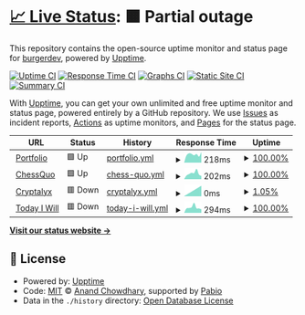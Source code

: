# [📈 Live Status](https://status.chessquo.com): <!--live status--> **🟧 Partial outage**

This repository contains the open-source uptime monitor and status page for [burgerdev](https://matthewhajec.dev/), powered by [Upptime](https://github.com/upptime/upptime).

[![Uptime CI](https://github.com/matthew-hajec/chessquo-status/workflows/Uptime%20CI/badge.svg)](https://github.com/matthew-hajec/chessquo-status/actions?query=workflow%3A%22Uptime+CI%22)
[![Response Time CI](https://github.com/matthew-hajec/chessquo-status/workflows/Response%20Time%20CI/badge.svg)](https://github.com/matthew-hajec/chessquo-status/actions?query=workflow%3A%22Response+Time+CI%22)
[![Graphs CI](https://github.com/matthew-hajec/chessquo-status/workflows/Graphs%20CI/badge.svg)](https://github.com/matthew-hajec/chessquo-status/actions?query=workflow%3A%22Graphs+CI%22)
[![Static Site CI](https://github.com/matthew-hajec/chessquo-status/workflows/Static%20Site%20CI/badge.svg)](https://github.com/matthew-hajec/chessquo-status/actions?query=workflow%3A%22Static+Site+CI%22)
[![Summary CI](https://github.com/matthew-hajec/chessquo-status/workflows/Summary%20CI/badge.svg)](https://github.com/matthew-hajec/chessquo-status/actions?query=workflow%3A%22Summary+CI%22)

With [Upptime](https://upptime.js.org), you can get your own unlimited and free uptime monitor and status page, powered entirely by a GitHub repository. We use [Issues](https://github.com/matthew-hajec/chessquo-status/issues) as incident reports, [Actions](https://github.com/matthew-hajec/chessquo-status/actions) as uptime monitors, and [Pages](https://status.chessquo.com) for the status page.

<!--start: status pages-->
<!-- This summary is generated by Upptime (https://github.com/upptime/upptime) -->
<!-- Do not edit this manually, your changes will be overwritten -->
<!-- prettier-ignore -->
| URL | Status | History | Response Time | Uptime |
| --- | ------ | ------- | ------------- | ------ |
| <img alt="" src="https://icons.duckduckgo.com/ip3/matthewhajec.dev.ico" height="13"> [Portfolio](https://matthewhajec.dev/) | 🟩 Up | [portfolio.yml](https://github.com/matthew-hajec/portfolio_upptime/commits/HEAD/history/portfolio.yml) | <details><summary><img alt="Response time graph" src="./graphs/portfolio/response-time-week.png" height="20"> 218ms</summary><br><a href="https://status.matthewhajec.dev/history/portfolio"><img alt="Response time 228" src="https://img.shields.io/endpoint?url=https%3A%2F%2Fraw.githubusercontent.com%2Fmatthew-hajec%2Fportfolio_upptime%2FHEAD%2Fapi%2Fportfolio%2Fresponse-time.json"></a><br><a href="https://status.matthewhajec.dev/history/portfolio"><img alt="24-hour response time 217" src="https://img.shields.io/endpoint?url=https%3A%2F%2Fraw.githubusercontent.com%2Fmatthew-hajec%2Fportfolio_upptime%2FHEAD%2Fapi%2Fportfolio%2Fresponse-time-day.json"></a><br><a href="https://status.matthewhajec.dev/history/portfolio"><img alt="7-day response time 218" src="https://img.shields.io/endpoint?url=https%3A%2F%2Fraw.githubusercontent.com%2Fmatthew-hajec%2Fportfolio_upptime%2FHEAD%2Fapi%2Fportfolio%2Fresponse-time-week.json"></a><br><a href="https://status.matthewhajec.dev/history/portfolio"><img alt="30-day response time 228" src="https://img.shields.io/endpoint?url=https%3A%2F%2Fraw.githubusercontent.com%2Fmatthew-hajec%2Fportfolio_upptime%2FHEAD%2Fapi%2Fportfolio%2Fresponse-time-month.json"></a><br><a href="https://status.matthewhajec.dev/history/portfolio"><img alt="1-year response time 228" src="https://img.shields.io/endpoint?url=https%3A%2F%2Fraw.githubusercontent.com%2Fmatthew-hajec%2Fportfolio_upptime%2FHEAD%2Fapi%2Fportfolio%2Fresponse-time-year.json"></a></details> | <details><summary><a href="https://status.matthewhajec.dev/history/portfolio">100.00%</a></summary><a href="https://status.matthewhajec.dev/history/portfolio"><img alt="All-time uptime 100.00%" src="https://img.shields.io/endpoint?url=https%3A%2F%2Fraw.githubusercontent.com%2Fmatthew-hajec%2Fportfolio_upptime%2FHEAD%2Fapi%2Fportfolio%2Fuptime.json"></a><br><a href="https://status.matthewhajec.dev/history/portfolio"><img alt="24-hour uptime 100.00%" src="https://img.shields.io/endpoint?url=https%3A%2F%2Fraw.githubusercontent.com%2Fmatthew-hajec%2Fportfolio_upptime%2FHEAD%2Fapi%2Fportfolio%2Fuptime-day.json"></a><br><a href="https://status.matthewhajec.dev/history/portfolio"><img alt="7-day uptime 100.00%" src="https://img.shields.io/endpoint?url=https%3A%2F%2Fraw.githubusercontent.com%2Fmatthew-hajec%2Fportfolio_upptime%2FHEAD%2Fapi%2Fportfolio%2Fuptime-week.json"></a><br><a href="https://status.matthewhajec.dev/history/portfolio"><img alt="30-day uptime 100.00%" src="https://img.shields.io/endpoint?url=https%3A%2F%2Fraw.githubusercontent.com%2Fmatthew-hajec%2Fportfolio_upptime%2FHEAD%2Fapi%2Fportfolio%2Fuptime-month.json"></a><br><a href="https://status.matthewhajec.dev/history/portfolio"><img alt="1-year uptime 100.00%" src="https://img.shields.io/endpoint?url=https%3A%2F%2Fraw.githubusercontent.com%2Fmatthew-hajec%2Fportfolio_upptime%2FHEAD%2Fapi%2Fportfolio%2Fuptime-year.json"></a></details>
| <img alt="" src="https://icons.duckduckgo.com/ip3/chessquo.com.ico" height="13"> [ChessQuo](https://chessquo.com/) | 🟩 Up | [chess-quo.yml](https://github.com/matthew-hajec/portfolio_upptime/commits/HEAD/history/chess-quo.yml) | <details><summary><img alt="Response time graph" src="./graphs/chess-quo/response-time-week.png" height="20"> 202ms</summary><br><a href="https://status.matthewhajec.dev/history/chess-quo"><img alt="Response time 202" src="https://img.shields.io/endpoint?url=https%3A%2F%2Fraw.githubusercontent.com%2Fmatthew-hajec%2Fportfolio_upptime%2FHEAD%2Fapi%2Fchess-quo%2Fresponse-time.json"></a><br><a href="https://status.matthewhajec.dev/history/chess-quo"><img alt="24-hour response time 188" src="https://img.shields.io/endpoint?url=https%3A%2F%2Fraw.githubusercontent.com%2Fmatthew-hajec%2Fportfolio_upptime%2FHEAD%2Fapi%2Fchess-quo%2Fresponse-time-day.json"></a><br><a href="https://status.matthewhajec.dev/history/chess-quo"><img alt="7-day response time 202" src="https://img.shields.io/endpoint?url=https%3A%2F%2Fraw.githubusercontent.com%2Fmatthew-hajec%2Fportfolio_upptime%2FHEAD%2Fapi%2Fchess-quo%2Fresponse-time-week.json"></a><br><a href="https://status.matthewhajec.dev/history/chess-quo"><img alt="30-day response time 202" src="https://img.shields.io/endpoint?url=https%3A%2F%2Fraw.githubusercontent.com%2Fmatthew-hajec%2Fportfolio_upptime%2FHEAD%2Fapi%2Fchess-quo%2Fresponse-time-month.json"></a><br><a href="https://status.matthewhajec.dev/history/chess-quo"><img alt="1-year response time 202" src="https://img.shields.io/endpoint?url=https%3A%2F%2Fraw.githubusercontent.com%2Fmatthew-hajec%2Fportfolio_upptime%2FHEAD%2Fapi%2Fchess-quo%2Fresponse-time-year.json"></a></details> | <details><summary><a href="https://status.matthewhajec.dev/history/chess-quo">100.00%</a></summary><a href="https://status.matthewhajec.dev/history/chess-quo"><img alt="All-time uptime 100.00%" src="https://img.shields.io/endpoint?url=https%3A%2F%2Fraw.githubusercontent.com%2Fmatthew-hajec%2Fportfolio_upptime%2FHEAD%2Fapi%2Fchess-quo%2Fuptime.json"></a><br><a href="https://status.matthewhajec.dev/history/chess-quo"><img alt="24-hour uptime 100.00%" src="https://img.shields.io/endpoint?url=https%3A%2F%2Fraw.githubusercontent.com%2Fmatthew-hajec%2Fportfolio_upptime%2FHEAD%2Fapi%2Fchess-quo%2Fuptime-day.json"></a><br><a href="https://status.matthewhajec.dev/history/chess-quo"><img alt="7-day uptime 100.00%" src="https://img.shields.io/endpoint?url=https%3A%2F%2Fraw.githubusercontent.com%2Fmatthew-hajec%2Fportfolio_upptime%2FHEAD%2Fapi%2Fchess-quo%2Fuptime-week.json"></a><br><a href="https://status.matthewhajec.dev/history/chess-quo"><img alt="30-day uptime 100.00%" src="https://img.shields.io/endpoint?url=https%3A%2F%2Fraw.githubusercontent.com%2Fmatthew-hajec%2Fportfolio_upptime%2FHEAD%2Fapi%2Fchess-quo%2Fuptime-month.json"></a><br><a href="https://status.matthewhajec.dev/history/chess-quo"><img alt="1-year uptime 100.00%" src="https://img.shields.io/endpoint?url=https%3A%2F%2Fraw.githubusercontent.com%2Fmatthew-hajec%2Fportfolio_upptime%2FHEAD%2Fapi%2Fchess-quo%2Fuptime-year.json"></a></details>
| <img alt="" src="https://icons.duckduckgo.com/ip3/cryptalyx.com.ico" height="13"> [Cryptalyx](https://cryptalyx.com/) | 🟥 Down | [cryptalyx.yml](https://github.com/matthew-hajec/portfolio_upptime/commits/HEAD/history/cryptalyx.yml) | <details><summary><img alt="Response time graph" src="./graphs/cryptalyx/response-time-week.png" height="20"> 0ms</summary><br><a href="https://status.matthewhajec.dev/history/cryptalyx"><img alt="Response time 151" src="https://img.shields.io/endpoint?url=https%3A%2F%2Fraw.githubusercontent.com%2Fmatthew-hajec%2Fportfolio_upptime%2FHEAD%2Fapi%2Fcryptalyx%2Fresponse-time.json"></a><br><a href="https://status.matthewhajec.dev/history/cryptalyx"><img alt="24-hour response time 0" src="https://img.shields.io/endpoint?url=https%3A%2F%2Fraw.githubusercontent.com%2Fmatthew-hajec%2Fportfolio_upptime%2FHEAD%2Fapi%2Fcryptalyx%2Fresponse-time-day.json"></a><br><a href="https://status.matthewhajec.dev/history/cryptalyx"><img alt="7-day response time 0" src="https://img.shields.io/endpoint?url=https%3A%2F%2Fraw.githubusercontent.com%2Fmatthew-hajec%2Fportfolio_upptime%2FHEAD%2Fapi%2Fcryptalyx%2Fresponse-time-week.json"></a><br><a href="https://status.matthewhajec.dev/history/cryptalyx"><img alt="30-day response time 151" src="https://img.shields.io/endpoint?url=https%3A%2F%2Fraw.githubusercontent.com%2Fmatthew-hajec%2Fportfolio_upptime%2FHEAD%2Fapi%2Fcryptalyx%2Fresponse-time-month.json"></a><br><a href="https://status.matthewhajec.dev/history/cryptalyx"><img alt="1-year response time 151" src="https://img.shields.io/endpoint?url=https%3A%2F%2Fraw.githubusercontent.com%2Fmatthew-hajec%2Fportfolio_upptime%2FHEAD%2Fapi%2Fcryptalyx%2Fresponse-time-year.json"></a></details> | <details><summary><a href="https://status.matthewhajec.dev/history/cryptalyx">1.05%</a></summary><a href="https://status.matthewhajec.dev/history/cryptalyx"><img alt="All-time uptime 76.99%" src="https://img.shields.io/endpoint?url=https%3A%2F%2Fraw.githubusercontent.com%2Fmatthew-hajec%2Fportfolio_upptime%2FHEAD%2Fapi%2Fcryptalyx%2Fuptime.json"></a><br><a href="https://status.matthewhajec.dev/history/cryptalyx"><img alt="24-hour uptime 2.72%" src="https://img.shields.io/endpoint?url=https%3A%2F%2Fraw.githubusercontent.com%2Fmatthew-hajec%2Fportfolio_upptime%2FHEAD%2Fapi%2Fcryptalyx%2Fuptime-day.json"></a><br><a href="https://status.matthewhajec.dev/history/cryptalyx"><img alt="7-day uptime 1.05%" src="https://img.shields.io/endpoint?url=https%3A%2F%2Fraw.githubusercontent.com%2Fmatthew-hajec%2Fportfolio_upptime%2FHEAD%2Fapi%2Fcryptalyx%2Fuptime-week.json"></a><br><a href="https://status.matthewhajec.dev/history/cryptalyx"><img alt="30-day uptime 76.99%" src="https://img.shields.io/endpoint?url=https%3A%2F%2Fraw.githubusercontent.com%2Fmatthew-hajec%2Fportfolio_upptime%2FHEAD%2Fapi%2Fcryptalyx%2Fuptime-month.json"></a><br><a href="https://status.matthewhajec.dev/history/cryptalyx"><img alt="1-year uptime 76.99%" src="https://img.shields.io/endpoint?url=https%3A%2F%2Fraw.githubusercontent.com%2Fmatthew-hajec%2Fportfolio_upptime%2FHEAD%2Fapi%2Fcryptalyx%2Fuptime-year.json"></a></details>
| <img alt="" src="https://icons.duckduckgo.com/ip3/bangrew.com.ico" height="13"> [Today I Will](https://bangrew.com/) | 🟥 Down | [today-i-will.yml](https://github.com/matthew-hajec/portfolio_upptime/commits/HEAD/history/today-i-will.yml) | <details><summary><img alt="Response time graph" src="./graphs/today-i-will/response-time-week.png" height="20"> 294ms</summary><br><a href="https://status.matthewhajec.dev/history/today-i-will"><img alt="Response time 329" src="https://img.shields.io/endpoint?url=https%3A%2F%2Fraw.githubusercontent.com%2Fmatthew-hajec%2Fportfolio_upptime%2FHEAD%2Fapi%2Ftoday-i-will%2Fresponse-time.json"></a><br><a href="https://status.matthewhajec.dev/history/today-i-will"><img alt="24-hour response time 193" src="https://img.shields.io/endpoint?url=https%3A%2F%2Fraw.githubusercontent.com%2Fmatthew-hajec%2Fportfolio_upptime%2FHEAD%2Fapi%2Ftoday-i-will%2Fresponse-time-day.json"></a><br><a href="https://status.matthewhajec.dev/history/today-i-will"><img alt="7-day response time 294" src="https://img.shields.io/endpoint?url=https%3A%2F%2Fraw.githubusercontent.com%2Fmatthew-hajec%2Fportfolio_upptime%2FHEAD%2Fapi%2Ftoday-i-will%2Fresponse-time-week.json"></a><br><a href="https://status.matthewhajec.dev/history/today-i-will"><img alt="30-day response time 329" src="https://img.shields.io/endpoint?url=https%3A%2F%2Fraw.githubusercontent.com%2Fmatthew-hajec%2Fportfolio_upptime%2FHEAD%2Fapi%2Ftoday-i-will%2Fresponse-time-month.json"></a><br><a href="https://status.matthewhajec.dev/history/today-i-will"><img alt="1-year response time 329" src="https://img.shields.io/endpoint?url=https%3A%2F%2Fraw.githubusercontent.com%2Fmatthew-hajec%2Fportfolio_upptime%2FHEAD%2Fapi%2Ftoday-i-will%2Fresponse-time-year.json"></a></details> | <details><summary><a href="https://status.matthewhajec.dev/history/today-i-will">100.00%</a></summary><a href="https://status.matthewhajec.dev/history/today-i-will"><img alt="All-time uptime 100.00%" src="https://img.shields.io/endpoint?url=https%3A%2F%2Fraw.githubusercontent.com%2Fmatthew-hajec%2Fportfolio_upptime%2FHEAD%2Fapi%2Ftoday-i-will%2Fuptime.json"></a><br><a href="https://status.matthewhajec.dev/history/today-i-will"><img alt="24-hour uptime 100.00%" src="https://img.shields.io/endpoint?url=https%3A%2F%2Fraw.githubusercontent.com%2Fmatthew-hajec%2Fportfolio_upptime%2FHEAD%2Fapi%2Ftoday-i-will%2Fuptime-day.json"></a><br><a href="https://status.matthewhajec.dev/history/today-i-will"><img alt="7-day uptime 100.00%" src="https://img.shields.io/endpoint?url=https%3A%2F%2Fraw.githubusercontent.com%2Fmatthew-hajec%2Fportfolio_upptime%2FHEAD%2Fapi%2Ftoday-i-will%2Fuptime-week.json"></a><br><a href="https://status.matthewhajec.dev/history/today-i-will"><img alt="30-day uptime 100.00%" src="https://img.shields.io/endpoint?url=https%3A%2F%2Fraw.githubusercontent.com%2Fmatthew-hajec%2Fportfolio_upptime%2FHEAD%2Fapi%2Ftoday-i-will%2Fuptime-month.json"></a><br><a href="https://status.matthewhajec.dev/history/today-i-will"><img alt="1-year uptime 100.00%" src="https://img.shields.io/endpoint?url=https%3A%2F%2Fraw.githubusercontent.com%2Fmatthew-hajec%2Fportfolio_upptime%2FHEAD%2Fapi%2Ftoday-i-will%2Fuptime-year.json"></a></details>

<!--end: status pages-->

[**Visit our status website →**](https://status.chessquo.com)

## 📄 License

- Powered by: [Upptime](https://github.com/upptime/upptime)
- Code: [MIT](./LICENSE) © [Anand Chowdhary](https://anandchowdhary.com), supported by [Pabio](https://pabio.com)
- Data in the `./history` directory: [Open Database License](https://opendatacommons.org/licenses/odbl/1-0/)
